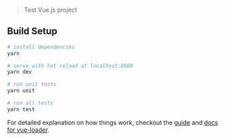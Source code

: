 > Test Vue.js project

## Build Setup

``` bash
# install dependencies
yarn

# serve with hot reload at localhost:8080
yarn dev

# run unit tests
yarn unit

# run all tests
yarn test
```

For detailed explanation on how things work, checkout the [guide](http://vuejs-templates.github.io/webpack/) and [docs for vue-loader](http://vuejs.github.io/vue-loader).
